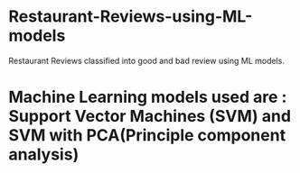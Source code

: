 # Restaurant-Reviews-using-ML-models
Restaurant Reviews classified into good and bad review using ML models.

# Machine Learning models used are : Support Vector Machines (SVM) and SVM with PCA(Principle component analysis)

